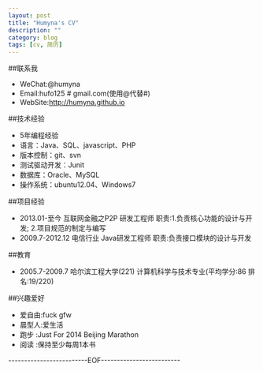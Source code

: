 ```yaml
---
layout: post
title: "Humyna's CV"
description: ""
category: blog
tags: [cv, 简历]
---
```



##联系我
- WeChat:@humyna
- Email:hufo125 # gmail.com(使用@代替#)
- WebSite:http://humyna.github.io

##技术经验
- 5年编程经验
- 语言：Java、SQL、javascript、PHP
- 版本控制：git、svn
- 测试驱动开发：Junit
- 数据库：Oracle、MySQL
- 操作系统：ubuntu12.04、Windows7

##项目经验
- 2013.01-至今 互联网金融之P2P  研发工程师 
    职责:1.负责核心功能的设计与开发; 2.项目规范的制定与编写
- 2009.7-2012.12 电信行业 Java研发工程师
    职责:负责接口模块的设计与开发

##教育
- 2005.7-2009.7 哈尔滨工程大学(221)
    计算机科学与技术专业(平均学分:86 排名:19/220)

##兴趣爱好
- 爱自由:fuck gfw
- 晨型人:爱生活
- 跑步  :Just For 2014 Beijing Marathon
- 阅读  :保持至少每周1本书

-------------------------EOF-------------------------



